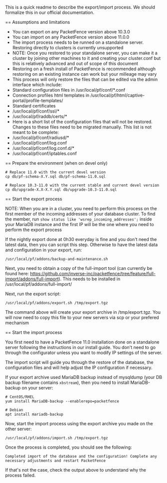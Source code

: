 
This is a quick readme to describe the export/import process. We should formalize this in our official documentation.

== Assumptions and limitations

 * You can export on any PacketFence version above 10.3.0
 * You can import on any PacketFence version above 11.0.0
 * The import process needs to be runned on a standalone server. Restoring directly to clusters is currently unsupported
  * NOTE: Once you restored to your standalone server, you can make it a cluster by joining other machines to it and creating your cluster.conf but this is relatively advanced and out of scope of this document
 * Restoring on a fresh install of PacketFence is recommended although restoring on an existing instance can work but your milleage may vary
 * This process will only restore the files that can be edited via the admin interface which include:
  * Standard configuration files in /usr/local/pf/conf/*.conf
  * Connection profiles html templates in /usr/local/pf/html/captive-portal/profile-templates/
  * Standard certificates
   * /usr/local/pf/conf/ssl/*
   * /usr/local/pf/raddb/certs/*
 * Here is a short list of the configuration files that will not be restored. Changes to these files need to be migrated manually. This list is not meant to be complete:
  * /usr/local/pf/conf/radiusd/*
  * /usr/local/pf/conf/log.conf
  * /usr/local/pf/conf/log.conf.d/*
  * /usr/local/pf/conf/iptables.conf

== Prepare the environment (when on devel only)

```
# Replace 11.0 with the current devel version
cp db/pf-schema-X.Y.sql db/pf-schema-11.0.sql
```

```
# Replace 10.3-11.0 with the current stable and current devel version
cp db/upgrade-X.X-X.Y.sql db/upgrade-10.3-11.0.sql
```

== Start the export process

NOTE: When you are in a cluster, you need to perform this process on the first member of the incoming addresses of your database cluster. To find the member, run `show status like 'wsrep_incoming_addresses';` inside your MariaDB instance and the first IP will be the one where you need to perform the export process 

If the nightly export done at 0h30 everyday is fine and you don't need the latest data, then you can script this step. Otherwise to have the latest data and configuration in your export, run:

```
/usr/local/pf/addons/backup-and-maintenance.sh
```

Next, you need to obtain a copy of the full-import tool (can currently be found here: https://github.com/inverse-inc/packetfence/tree/feature/full-import/addons/full-import). This needs to be installed in /usr/local/pf/addons/full-import/

Next, run the export script:

```
/usr/local/pf/addons/export.sh /tmp/export.tgz
```

The command above will create your export archive in /tmp/export.tgz. You will now need to copy this file to your new servers via scp or your prefered mechanism

== Start the import process

You first need to have a PacketFence 11.0 installation done on a standalone server following the instructions in our install guide. You don't need to go through the configurator unless you want to modify IP settings of the server.

The import script will guide you through the restore of the database, the configuration files and will help adjust the IP configuration if necessary.

If your export archive used MariaDB backup instead of mysqldump (your DB backup filename contains `xbstream`), then you need to install MariaDB-backup on your server:

```
# CentOS/RHEL
yum install MariaDB-backup --enablerepo=packetfence

# Debian
apt install mariadb-backup
```

Now, start the import process using the export archive you made on the other server:

```
/usr/local/pf/addons/import.sh /tmp/export.tgz
```

Once the process is completed, you should see the following:

```
Completed import of the database and the configuration! Complete any necessary adjustments and restart PacketFence
```

If that's not the case, check the output above to understand why the process failed.


